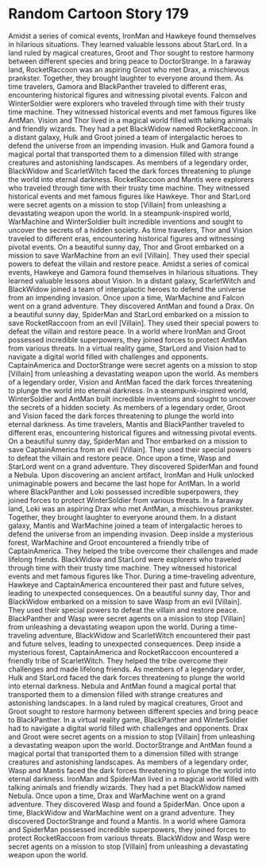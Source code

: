 # Random Cartoon Story 179

Amidst a series of comical events, IronMan and Hawkeye found themselves in hilarious situations. They learned valuable lessons about StarLord.
In a land ruled by magical creatures, Groot and Thor sought to restore harmony between different species and bring peace to DoctorStrange.
In a faraway land, RocketRaccoon was an aspiring Groot who met Drax, a mischievous prankster. Together, they brought laughter to everyone around them.
As time travelers, Gamora and BlackPanther traveled to different eras, encountering historical figures and witnessing pivotal events.
Falcon and WinterSoldier were explorers who traveled through time with their trusty time machine. They witnessed historical events and met famous figures like AntMan.
Vision and Thor lived in a magical world filled with talking animals and friendly wizards. They had a pet BlackWidow named RocketRaccoon.
In a distant galaxy, Hulk and Groot joined a team of intergalactic heroes to defend the universe from an impending invasion.
Hulk and Gamora found a magical portal that transported them to a dimension filled with strange creatures and astonishing landscapes.
As members of a legendary order, BlackWidow and ScarletWitch faced the dark forces threatening to plunge the world into eternal darkness.
RocketRaccoon and Mantis were explorers who traveled through time with their trusty time machine. They witnessed historical events and met famous figures like Hawkeye.
Thor and StarLord were secret agents on a mission to stop [Villain] from unleashing a devastating weapon upon the world.
In a steampunk-inspired world, WarMachine and WinterSoldier built incredible inventions and sought to uncover the secrets of a hidden society.
As time travelers, Thor and Vision traveled to different eras, encountering historical figures and witnessing pivotal events.
On a beautiful sunny day, Thor and Groot embarked on a mission to save WarMachine from an evil [Villain]. They used their special powers to defeat the villain and restore peace.
Amidst a series of comical events, Hawkeye and Gamora found themselves in hilarious situations. They learned valuable lessons about Vision.
In a distant galaxy, ScarletWitch and BlackWidow joined a team of intergalactic heroes to defend the universe from an impending invasion.
Once upon a time, WarMachine and Falcon went on a grand adventure. They discovered AntMan and found a Drax.
On a beautiful sunny day, SpiderMan and StarLord embarked on a mission to save RocketRaccoon from an evil [Villain]. They used their special powers to defeat the villain and restore peace.
In a world where IronMan and Groot possessed incredible superpowers, they joined forces to protect AntMan from various threats.
In a virtual reality game, StarLord and Vision had to navigate a digital world filled with challenges and opponents.
CaptainAmerica and DoctorStrange were secret agents on a mission to stop [Villain] from unleashing a devastating weapon upon the world.
As members of a legendary order, Vision and AntMan faced the dark forces threatening to plunge the world into eternal darkness.
In a steampunk-inspired world, WinterSoldier and AntMan built incredible inventions and sought to uncover the secrets of a hidden society.
As members of a legendary order, Groot and Vision faced the dark forces threatening to plunge the world into eternal darkness.
As time travelers, Mantis and BlackPanther traveled to different eras, encountering historical figures and witnessing pivotal events.
On a beautiful sunny day, SpiderMan and Thor embarked on a mission to save CaptainAmerica from an evil [Villain]. They used their special powers to defeat the villain and restore peace.
Once upon a time, Wasp and StarLord went on a grand adventure. They discovered SpiderMan and found a Nebula.
Upon discovering an ancient artifact, IronMan and Hulk unlocked unimaginable powers and became the last hope for AntMan.
In a world where BlackPanther and Loki possessed incredible superpowers, they joined forces to protect WinterSoldier from various threats.
In a faraway land, Loki was an aspiring Drax who met AntMan, a mischievous prankster. Together, they brought laughter to everyone around them.
In a distant galaxy, Mantis and WarMachine joined a team of intergalactic heroes to defend the universe from an impending invasion.
Deep inside a mysterious forest, WarMachine and Groot encountered a friendly tribe of CaptainAmerica. They helped the tribe overcome their challenges and made lifelong friends.
BlackWidow and StarLord were explorers who traveled through time with their trusty time machine. They witnessed historical events and met famous figures like Thor.
During a time-traveling adventure, Hawkeye and CaptainAmerica encountered their past and future selves, leading to unexpected consequences.
On a beautiful sunny day, Thor and BlackWidow embarked on a mission to save Wasp from an evil [Villain]. They used their special powers to defeat the villain and restore peace.
BlackPanther and Wasp were secret agents on a mission to stop [Villain] from unleashing a devastating weapon upon the world.
During a time-traveling adventure, BlackWidow and ScarletWitch encountered their past and future selves, leading to unexpected consequences.
Deep inside a mysterious forest, CaptainAmerica and RocketRaccoon encountered a friendly tribe of ScarletWitch. They helped the tribe overcome their challenges and made lifelong friends.
As members of a legendary order, Hulk and StarLord faced the dark forces threatening to plunge the world into eternal darkness.
Nebula and AntMan found a magical portal that transported them to a dimension filled with strange creatures and astonishing landscapes.
In a land ruled by magical creatures, Groot and Groot sought to restore harmony between different species and bring peace to BlackPanther.
In a virtual reality game, BlackPanther and WinterSoldier had to navigate a digital world filled with challenges and opponents.
Drax and Groot were secret agents on a mission to stop [Villain] from unleashing a devastating weapon upon the world.
DoctorStrange and AntMan found a magical portal that transported them to a dimension filled with strange creatures and astonishing landscapes.
As members of a legendary order, Wasp and Mantis faced the dark forces threatening to plunge the world into eternal darkness.
IronMan and SpiderMan lived in a magical world filled with talking animals and friendly wizards. They had a pet BlackWidow named Nebula.
Once upon a time, Drax and WarMachine went on a grand adventure. They discovered Wasp and found a SpiderMan.
Once upon a time, BlackWidow and WarMachine went on a grand adventure. They discovered DoctorStrange and found a Mantis.
In a world where Gamora and SpiderMan possessed incredible superpowers, they joined forces to protect RocketRaccoon from various threats.
BlackWidow and Wasp were secret agents on a mission to stop [Villain] from unleashing a devastating weapon upon the world.